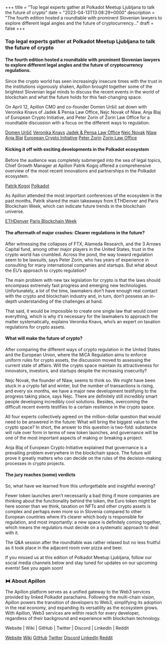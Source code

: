 +++
title = "Top legal experts gather at Polkadot Meetup Ljubljana to talk the future of crypto"
date = "2023-04-13T13:08:29+0000"
description = "The fourth edition hosted a roundtable with prominent Slovenian lawyers to explore different legal angles and the future of cryptocurrency…"
draft = false
+++

### Top legal experts gather at Polkadot Meetup Ljubljana to talk the future of crypto


#### The fourth edition hosted a roundtable with prominent Slovenian lawyers to explore different legal angles and the future of cryptocurrency regulations.


Since the crypto world has seen increasingly insecure times with the trust in the institutions vigorously shaken, Apillon brought together some of the brightest Slovenian legal minds to discuss the recent events in the world of blockchain and what the future holds for this fast-changing space.


On April 12, Apillon CMO and co-founder Domen Uršič sat down with Veronika Knavs of Jadek & Pensa Law Office, Nejc Novak of Nlaw, Anja Blaj of European Crypto Initiative, and Peter Zorin of Zorin Law Office for a roundtable discussion with a focus on the different ways to regulation.

[Domen Uršič](https://www.linkedin.com/in/ursicdomen?miniProfileUrn=urn%3Ali%3Afs_miniProfile%3AACoAAAHs-scBdo4N19eguE4f5MwZeIAGZ4vxQi0&lipi=urn%3Ali%3Apage%3Ad_flagship3_search_srp_all%3BKW2LdpyrRImss4TVb4ECiA%3D%3D)
[Veronika Knavs](https://www.linkedin.com/in/veronika-knavs-40b8aba9?miniProfileUrn=urn%3Ali%3Afs_miniProfile%3AACoAABcXZosBsDqXuj125jMF73JfgWFZio5LmVg&lipi=urn%3Ali%3Apage%3Ad_flagship3_search_srp_all%3BLi%2BlAu6GQEajZJeMk%2F6rrQ%3D%3D)
[Jadek & Pensa Law Office](https://www.linkedin.com/company/jadek-&-pensa-law-office/)
[Nejc Novak](https://www.linkedin.com/in/nejc-novak-61272714?miniProfileUrn=urn%3Ali%3Afs_miniProfile%3AACoAAAL0aK4B98pFy3CKZDiZbhhuFG4erLewoD8&lipi=urn%3Ali%3Apage%3Ad_flagship3_search_srp_all%3BZRXHwNAQQpKT%2Fzos2KOZiw%3D%3D)
[Nlaw](https://www.linkedin.com/company/nlaw-eu/?lipi=urn%3Ali%3Apage%3Ad_flagship3_search_srp_all%3BTYW7qMr1TeifUXPaNfvy%2FQ%3D%3D)
[Anja Blaj](https://www.linkedin.com/in/anja-blaj?miniProfileUrn=urn%3Ali%3Afs_miniProfile%3AACoAAB3ieFYBuqUKr10tLsYykZplly5REsOA42k&lipi=urn%3Ali%3Apage%3Ad_flagship3_search_srp_all%3BqsMlnckYRnmSQvT5CMRvcw%3D%3D)
[European Crypto Initiative](https://www.linkedin.com/company/european-crypto-initiative/)
[Peter Zorin](https://www.linkedin.com/in/peter-zorin-a1a50135?miniProfileUrn=urn%3Ali%3Afs_miniProfile%3AACoAAAdfGHYBZBJd3G7tAGpnPwKJMRmHEmCuLWA&lipi=urn%3Ali%3Apage%3Ad_flagship3_search_srp_all%3BGVLIfev4QCuC%2Fkxj8A6gYQ%3D%3D)
[Zorin Law Office](https://www.opz.si/)

#### Kicking it off with exciting developments in the Polkadot ecosystem


Before the audience was completely submerged into the sea of legal topics, Chief Growth Manager at Apillon Patrik Kogoj offered a comprehensive overview of the most recent innovations and partnerships in the Polkadot ecosystem.

[Patrik Kogoj](https://www.linkedin.com/in/patrik-kogoj?miniProfileUrn=urn%3Ali%3Afs_miniProfile%3AACoAAA2Ku6ABr5rkQaYA2SEr-7j41ANEz-m7aQw&lipi=urn%3Ali%3Apage%3Ad_flagship3_search_srp_all%3B3AuCmzgoQQmii0qUWO5SWw%3D%3D)
[Polkadot](https://polkadot.network/)

As Apillon attended the most important conferences of the ecosystem in the past months, Patrik shared the main takeaways from ETHDenver and Paris Blockchain Week, which can indicate future trends in the blockchain universe.

[ETHDenver](https://medium.com/apillon/whos-making-waves-and-rocking-the-stages-of-ethdenver-it-s-apillon-15e3b8f471ea)
[Paris Blockchain Week](https://medium.com/apillon/paris-blockchain-week-everybodys-still-talking-about-the-need-for-good-ux-7229566a2566)

#### The aftermath of major crashes: Clearer regulations in the future?


After witnessing the collapses of FTX, Alameda Research, and the 3 Arrows Capital fund, among other major players in the United States, trust in the crypto world has crumbled. Across the pond, the way toward regulation seem to be lawsuits, says Peter Zorin, who has years of experience in consulting for many international companies and startups. But what about the EU’s approach to crypto regulation?


The main problem with new tax legislation for crypto is that the laws should encompass extremely fast progress and emerging new technologies. Unfortunately, a lot of the time, lawmakers don’t have enough real contact with the crypto and blockchain industry and, in turn, don’t possess an in-depth understanding of the challenges at hand.


That said, it would be impossible to create one single law that would cover everything, which is why it’s necessary for the lawmakers to approach the matter systematically, explains Veronika Knavs, who’s an expert on taxation regulations for crypto assets.


#### What will make the future of crypto?


After comparing the different ways of crypto regulation in the United States and the European Union, where the MiCA Regulation aims to enforce uniform rules for crypto assets, the discussion moved to assessing the current state of affairs. Will the crypto space maintain its attractiveness for innovators, investors, and startups despite the increasing insecurity?


Nejc Novak, the founder of Nlaw, seems to think so. We might have been stuck in a crypto fall and winter, but the number of transactions is rising, and every six months, we have a major new development testifying to the progress taking place, says Nejc. There are definitely still incredibly smart people developing incredibly cool solutions. Besides, overcoming the difficult recent events testifies to a certain resilience in the crypto space.


All four experts collectively agreed on the million-dollar question that would need to be answered in the future: What will bring the biggest value to the crypto space? In short, the answer to this question is two-fold: substance will rule over form in terms of new token launches, and governance will be one of the most important aspects of making or breaking a project.


Anja Blaj of European Crypto Initiative explained that governance is a prevailing problem everywhere in the blockchain space. The future will prove it greatly matters who can decide on the rules of the decision-making processes in crypto projects.


#### The jury reaches (some) verdicts


So, what have we learned from this unforgettable and insightful evening?


Fewer token launches aren’t necessarily a bad thing if more companies are thinking about the functionality behind the token, the Euro token might be here sooner than we think, taxation on NFTs and other crypto assets is complex and perhaps even more so in Slovenia compared to other European countries where it’s clearer which body is responsible for regulation, and most importantly: a new space is definitely coming together, which means the regulators must decide on a systematic approach to deal with it.


The Q&A session after the roundtable was rather relaxed but no less fruitful as it took place in the adjacent room over pizza and beer.


If you missed us at this edition of Polkadot Meetup Ljubljana, follow our social media channels below and stay tuned for updates on our upcoming events! See you again soon!


### ⧓ About Apillon


The Apillon platform serves as a unified gateway to the Web3 services provided by linked Polkadot parachains. Following the multi-chain vision, Apillon powers the transition of developers to Web3, simplifying its adoption in the real economy, and expanding its versatility as the ecosystem grows. With Apillon, Web3 services are within reach for every developer, regardless of their background and experience with blockchain technology.


Website | Wiki | GitHub | Twitter | Discord | LinkedIn | Reddit

[Website](https://apillon.io/)
[Wiki](https://wiki.apillon.io/)
[GitHub](https://github.com/Apillon-web3)
[Twitter](https://twitter.com/apillon)
[Discord](https://discord.gg/apillon)
[LinkedIn](https://www.linkedin.com/company/apillon/)
[Reddit](https://www.reddit.com/r/apillon/)